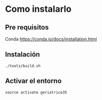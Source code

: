 # Como instalarlo

## Pre requisitos
Conda https://conda.io/docs/installation.html

## Instalación 
```
./tools/build.sh
```

## Activar el entorno
```
source activate geriatrico35
```
